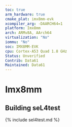 ```yaml
---
toc: true
arm_hardware: true
cmake_plat: imx8mm-evk
xcompiler_arg: -DAARCH64=1
platform: Imx8mm
arch: ARMv8A, AArch64
virtualization: "No"
iommu: "No"
soc: IMX8MM-EVK
cpu: Cortex-A53 Quad 1.8 GHz
Status: Unverified
Contrib: Data61
Maintained: Data61
---
```

# Imx8mm

## Building seL4test

{% include sel4test.md %}

